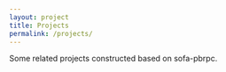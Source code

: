 ```yaml
---
layout: project
title: Projects
permalink: /projects/
---
```


Some related projects constructed based on sofa-pbrpc.
